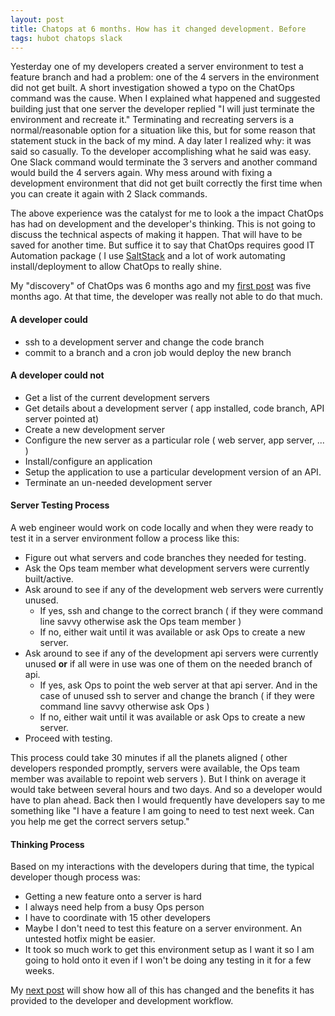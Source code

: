 ```yaml
---
layout: post
title: Chatops at 6 months. How has it changed development. Before
tags: hubot chatops slack
---
```


Yesterday one of my developers created a server environment to test a feature branch and had a problem: one of the 4 servers in the environment did not get built. A short investigation showed a typo on the ChatOps command was the cause. When I explained what happened and suggested building just that one server the developer replied "I will just terminate the environment and recreate it." Terminating and recreating servers is a normal/reasonable option for a situation like this, but for some reason that statement stuck in the back of my mind. A day later I realized why: it was said so casually. To the developer accomplishing what he said was easy. One Slack command would terminate the 3 servers and another command would build the 4 servers again. Why mess around with fixing a development environment that did not get built correctly the first time when you can create it again with 2 Slack commands.

The above experience was the catalyst for me to look a the impact ChatOps has had on development and the developer's thinking.  This is not going to discuss the technical aspects of making it happen.  That will have to be saved for another time.  But suffice it to say that ChatOps requires good IT Automation package ( I use [SaltStack](https://saltstack.com/) and a lot of work automating install/deployment to allow ChatOps to really shine.

My "discovery" of ChatOps was 6 months ago and my [first post](/blog/chatops-fomo/) was five months ago.  At that time, the developer was really not able to do that much.

#### A developer could ####
* ssh to a development server and change the code branch
* commit to a branch and a cron job would deploy the new branch

#### A developer could not ####
* Get a list of the current development servers
* Get details about a development server ( app installed, code branch, API server pointed at)
* Create a new development server
* Configure the new server as a particular role ( web server, app server, ... )
* Install/configure an application
* Setup the application to use a particular development version of an API.
* Terminate an un-needed development server

#### Server Testing Process ####

A web engineer would work on code locally and when they were ready to test it in a server environment follow a process like this:

* Figure out what servers and code branches they needed for testing.
* Ask the Ops team member what development servers were currently built/active.
* Ask around to see if any of the development web servers were currently unused.
  * If yes, ssh and change to the correct branch ( if they were command line savvy otherwise ask the Ops team member )
  * If no, either wait until it was available or ask Ops to create a new server.
* Ask around to see if any of the development api servers were currently unused **or** if all were in use was one of them on the needed branch of api.
  * If yes, ask Ops to point the web server at that api server. And in the case of unused ssh to server and change the branch ( if they were command line savvy otherwise ask Ops )
  * If no, either wait until it was available or ask Ops to create a new server.
* Proceed with testing.

 This process could take 30 minutes if all the planets aligned ( other developers responded promptly, servers were available, the Ops team member was available to repoint web servers ).  But I think on average it would take between several hours and two days.  And so a developer would have to plan ahead.  Back then I would frequently have developers say to me something like "I have a feature I am going to need to test next week.  Can you help me get the correct servers setup."

#### Thinking Process ####

Based on my interactions with the developers during that time, the typical developer though process was:

* Getting a new feature onto a server is hard
* I always need help from a busy Ops person
* I have to coordinate with 15 other developers
* Maybe I don't need to test this feature on a server environment.  An untested hotfix might be easier.
* It took so much work to get this environment setup as I want it so I am going to hold onto it even if I won't be doing any testing in it for a few weeks.

My [next post](/blog/chatops-at-6months-after/) will show how all of this has changed and the benefits it has provided to the developer and development workflow.
